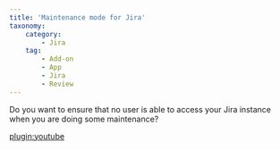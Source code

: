 ```yaml
---
title: 'Maintenance mode for Jira'
taxonomy:
    category:
        - Jira
    tag:
        - Add-on
        - App
        - Jira
        - Review
---
```


Do you want to ensure that no user is able to access your Jira instance when you are doing some maintenance?

[plugin:youtube](https://youtu.be/bLbiS5htZOA)